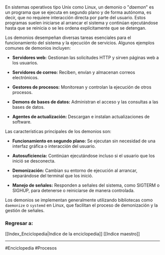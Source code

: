 En sistemas operativos tipo Unix como Linux, un demonio o "*daemon*" es un programa que se ejecuta en segundo plano y de forma autónoma, es decir, que no requiere interacción directa por parte del usuario. Estos programas suelen iniciarse al arrancar el sistema y continúan ejecutándose hasta que se reinicia o se les ordena explícitamente que se detengan.

Los demonios desempeñan diversas tareas esenciales para el funcionamiento del sistema y la ejecución de servicios. Algunos ejemplos comunes de demonios incluyen:

- **Servidores web:** Gestionan las solicitudes HTTP y sirven páginas web a los usuarios.
    
- **Servidores de correo:** Reciben, envían y almacenan correos electrónicos.
    
- **Gestores de procesos:** Monitorean y controlan la ejecución de otros procesos.
    
- **Demons de bases de datos:** Administran el acceso y las consultas a las bases de datos.
    
- **Agentes de actualización:** Descargan e instalan actualizaciones de software.
    

Las características principales de los demonios son:

- **Funcionamiento en segundo plano:** Se ejecutan sin necesidad de una interfaz gráfica o interacción del usuario.
    
- **Autosuficiencia:** Continúan ejecutándose incluso si el usuario que los inició se desconecta.
    
- **Demonización:** Cambian su entorno de ejecución al arrancar, separándose del terminal que los inició.
    
- **Manejo de señales:** Responden a señales del sistema, como SIGTERM o SIGHUP, para detenerse o reiniciarse de manera controlada.
    

Los demonios se implementan generalmente utilizando bibliotecas como `daemonize` o `systemd` en Linux, que facilitan el proceso de demonización y la gestión de señales.
### Regresar a:
[[Index_Enciclopedia|Indice de la enciclopedia]]
[[Indice maestro]]

---
#Enciclopedia #Procesos